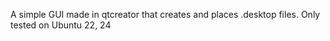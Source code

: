 A simple GUI made in qtcreator that creates and places .desktop files.
Only tested on Ubuntu 22, 24
